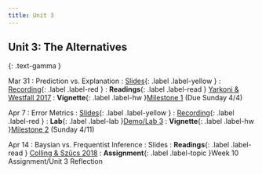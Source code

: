 ```yaml
---
title: Unit 3
---
```


## Unit 3: The Alternatives
{: .text-gamma }


Mar 31
: Prediction vs. Explanation
  : [Slides](https://docs.google.com/presentation/d/1UuSNghdqwMmE50ESe74h2q_Js5qJU-0i3BOWrhhhMbo/edit?usp=sharing){: .label .label-yellow }
  : [Recording](https://www.youtube.com/watch?v=LKaYtp5a0_c){: .label .label-red }
: **Readings**{: .label .label-read }
[Yarkoni & Westfall 2017](https://journals.sagepub.com/doi/pdf/10.1177/1745691617693393)
: **Vignette**{: .label .label-hw }[Milestone 1](https://bcourses.berkeley.edu/courses/1502254/assignments/8260074?module_item_id=16167155) (Due Sunday 4/4)


Apr 7
: Error Metrics
  : [Slides](https://docs.google.com/presentation/d/14SbMZA1QgK0AAyYvTjMZAMtxCFMTUw1OlYnF4LUjvlg/edit?usp=sharing){: .label .label-yellow }
  : [Recording](https://www.youtube.com/watch?v=XEH8xq-1pOA){: .label .label-red }
: **Lab**{: .label .label-lab }[Demo/Lab 3](https://datahub.berkeley.edu/hub/user-redirect/git-pull?repo=https%3A%2F%2Fgithub.com%2Fyuyang-zhong%2Fpsych198-files&urlpath=tree%2Fpsych198-files%2Flab3%2Flab3.ipynb&branch=master)
: **Vignette**{: .label .label-hw }[Milestone 2](https://bcourses.berkeley.edu/courses/1502254/assignments/8260075) (Sunday 4/11)


Apr 14
: Baysian vs. Frequentist Inference
  : Slides
: **Readings**{: .label .label-read }
[Colling & Szűcs 2018](https://www.repository.cam.ac.uk/bitstream/handle/1810/288136/Colling-Sz%c5%b1cs2018_Article_StatisticalInferenceAndTheRepl.pdf?sequence=3&isAllowed=y)
: **Assignment**{: .label .label-topic }Week 10 Assignment/Unit 3 Reflection